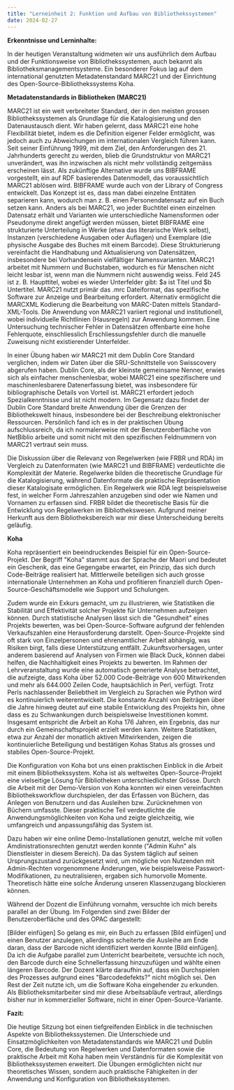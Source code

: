 ```yaml
---
title: "Lerneinheit 2: Funktion und Aufbau von Bibliothekssystemen"
date: 2024-02-27
---
```

**Erkenntnisse und Lerninhalte:** 

In der heutigen Veranstaltung widmeten wir uns ausführlich dem Aufbau und der Funktionsweise von Bibliothekssystemen, auch bekannt als Bibliotheksmanagementsysteme. Ein besonderer Fokus lag auf dem international genutzten Metadatenstandard MARC21 und der Einrichtung des Open-Source-Bibliothekssystems Koha.

**Metadatenstandards in Bibliotheken (MARC21)**

MARC21 ist ein weit verbreiteter Standard, der in den meisten grossen Bibliothekssystemen als Grundlage für die Katalogisierung und den Datenaustausch dient. Wir haben gelernt, dass MARC21 eine hohe Flexibilität bietet, indem es die Definition eigener Felder ermöglicht, was jedoch auch zu Abweichungen im internationalen Vergleich führen kann. Seit seiner Einführung 1999, mit dem Ziel, den Anforderungen des 21. Jahrhunderts gerecht zu werden, blieb die Grundstruktur von MARC21 unverändert, was ihn inzwischen als nicht mehr vollständig zeitgemäss erscheinen lässt. Als zukünftige Alternative wurde uns BIBFRAME vorgestellt, ein auf RDF basierendes Datenmodell, das voraussichtlich MARC21 ablösen wird. BIBFRAME wurde auch von der Library of Congress entwickelt. Das Konzept ist es, dass man dabei einzelne Entitäten separieren kann, wodurch man z. B. einen Personendatensatz auf ein Buch setzen kann. Anders als bei MARC21, wo jeder Buchtitel einen einzelnen Datensatz erhält und Varianten wie unterschiedliche Namensformen oder Pseudonyme direkt angefügt werden müssen, bietet BIBFRAME eine strukturierte Unterteilung in Werke (etwa das literarische Werk selbst), Instanzen (verschiedene Ausgaben oder Auflagen) und Exemplare (die physische Ausgabe des Buches mit einem Barcode). Diese Strukturierung vereinfacht die Handhabung und Aktualisierung von Datensätzen, insbesondere bei Vorhandensein vielfältiger Namensvarianten. MARC21 arbeitet mit Nummern und Buchstaben, wodurch es für Menschen nicht leicht lesbar ist, wenn man die Nummern nicht auswendig weiss. Feld 245 ist z. B. Haupttitel, wobei es wieder Unterfelder gibt: $a ist Titel und $b Untertitel. MARC21 nutzt primär das .mrc Dateiformat, das spezifische Software zur Anzeige und Bearbeitung erfordert. Alternativ ermöglicht die MARCXML Kodierung die Bearbeitung von MARC-Daten mittels Standard-XML-Tools. Die Anwendung von MARC21 variiert regional und institutionell, wobei individuelle Richtlinien (Hausregeln) zur Anwendung kommen. Eine Untersuchung technischer Fehler in Datensätzen offenbarte eine hohe Fehlerquote, einschliesslich Erschliessungsfehler durch die manuelle Zuweisung nicht existierender Unterfelder.

In einer Übung haben wir MARC21 mit dem Dublin Core Standard verglichen, indem wir Daten über die SRU-Schnittstelle von Swisscovery abgerufen haben. Dublin Core, als der kleinste gemeinsame Nenner, erwies sich als einfacher menschenlesbar, wobei MARC21 eine spezifischere und maschinenlesbarere Datenerfassung bietet, was insbesondere für bibliographische Details von Vorteil ist. MARC21 erfordert jedoch Spezialkenntnisse und ist nicht modern. Im Gegensatz dazu findet der Dublin Core Standard breite Anwendung über die Grenzen der Bibliothekswelt hinaus, insbesondere bei der Beschreibung elektronischer Ressourcen. Persönlich fand ich es in der praktischen Übung aufschlussreich, da ich normalerweise mit der Benutzeroberfläche von NetBiblio arbeite und somit nicht mit den spezifischen Feldnummern von MARC21 vertraut sein muss.

Die Diskussion über die Relevanz von Regelwerken (wie FRBR und RDA) im Vergleich zu Datenformaten (wie MARC21 und BIBFRAME) verdeutlichte die Komplexität der Materie. Regelwerke bilden die theoretische Grundlage für die Katalogisierung, während Datenformate die praktische Repräsentation dieser Katalogisate ermöglichen. Ein Regelwerk wie RDA legt beispielsweise fest, in welcher Form Jahreszahlen anzugeben sind oder wie Namen und Vornamen zu erfassen sind. FRBR bildet die theoretische Basis für die Entwicklung von Regelwerken im Bibliothekswesen. Aufgrund meiner Herkunft aus dem Bibliotheksbereich war mir diese Unterscheidung bereits geläufig.

**Koha**

Koha repräsentiert ein beeindruckendes Beispiel für ein Open-Source-Projekt. Der Begriff "Koha" stammt aus der Sprache der Maori und bedeutet ein Geschenk, das eine Gegengabe erwartet, ein Prinzip, das sich durch Code-Beiträge realisiert hat. Mittlerweile beteiligen sich auch grosse internationale Unternehmen an Koha und profitieren finanziell durch Open-Source-Geschäftsmodelle wie Support und Schulungen.

Zudem wurde ein Exkurs gemacht, um zu illustrieren, wie Statistiken die Stabilität und Effektivität solcher Projekte für Unternehmen aufzeigen können. Durch statistische Analysen lässt sich die "Gesundheit" eines Projekts bewerten, was bei Open-Source-Software aufgrund der fehlenden Verkaufszahlen eine Herausforderung darstellt. Open-Source-Projekte sind oft stark von Einzelpersonen und ehrenamtlicher Arbeit abhängig, was Risiken birgt, falls diese Unterstützung entfällt. Zukunftsvorhersagen, unter anderem basierend auf Analysen von Firmen wie Black Duck, können dabei helfen, die Nachhaltigkeit eines Projekts zu bewerten. Im Rahmen der Lehrveranstaltung wurde eine automatisch generierte Analyse betrachtet, die aufzeigte, dass Koha über 52.000 Code-Beiträge von 600 Mitwirkenden und mehr als 644.000 Zeilen Code, hauptsächlich in Perl, verfügt. Trotz Perls nachlassender Beliebtheit im Vergleich zu Sprachen wie Python wird es kontinuierlich weiterentwickelt. Die konstante Anzahl von Beiträgen über die Jahre hinweg deutet auf eine stabile Entwicklung des Projekts hin, ohne dass es zu Schwankungen durch beispielsweise Investitionen kommt. Insgesamt entspricht die Arbeit an Koha 176 Jahren, ein Ergebnis, das nur durch ein Gemeinschaftsprojekt erzielt werden kann. Weitere Statistiken, etwa zur Anzahl der monatlich aktiven Mitwirkenden, zeigen die kontinuierliche Beteiligung und bestätigen Kohas Status als grosses und stabiles Open-Source-Projekt.

Die Konfiguration von Koha bot uns einen praktischen Einblick in die Arbeit mit einem Bibliothekssystem. Koha ist als weltweites Open-Source-Projekt eine vielseitige Lösung für Bibliotheken unterschiedlichster Grösse. Durch die Arbeit mit der Demo-Version von Koha konnten wir einen vereinfachten Bibliotheksworkflow durchspielen, der das Erfassen von Büchern, das Anlegen von Benutzern und das Ausleihen bzw. Zurücknehmen von Büchern umfasste. Dieser praktische Teil verdeutlichte die Anwendungsmöglichkeiten von Koha und zeigte gleichzeitig, wie umfangreich und anpassungsfähig das System ist.

Dazu haben wir eine online Demo-Installationen genutzt, welche mit vollen Amdinistrationsrechten genutzt werden konnte ("Admin Kuhn" als Dienstleister in diesem Bereich). Da das System täglich auf seinen Ursprungszustand zurückgesetzt wird, um mögliche von Nutzenden mit Admin-Rechten vorgenommene Änderungen, wie beispielsweise Passwort-Modifikationen, zu neutralisieren, ergaben sich humorvolle Momente. Theoretisch hätte eine solche Änderung unseren Klassenzugang blockieren können.

Während der Dozent die Einführung vornahm, versuchte ich mich bereits parallel an der Übung. Im Folgenden sind zwei Bilder der Benutzeroberfläche und des OPAC dargestellt:

[Bilder einfügen]
So gelang es mir, ein Buch zu erfassen [Bild einfügen] und einen Benutzer anzulegen, allerdings scheiterte die Ausleihe am Ende daran, dass der Barcode nicht identifiziert werden konnte [Bild einfügen]. Da ich die Aufgabe parallel zum Unterricht bearbeitete, versuchte ich noch, den Barcode durch eine Schnellerfassung hinzuzufügen und wählte einen längeren Barcode. Der Dozent klärte daraufhin auf, dass ein Durchspielen des Prozesses aufgrund eines "Barcodedefekts?" nicht möglich sei. Den Rest der Zeit nutzte ich, um die Software Koha eingehender zu erkunden. Als Bibliotheksmitarbeiter sind mir diese Arbeitsabläufe vertraut, allerdings bisher nur in kommerzieller Software, nicht in einer Open-Source-Variante.
 

**Fazit:** 

Die heutige Sitzung bot einen tiefgreifenden Einblick in die technischen Aspekte von Bibliothekssystemen. Die Unterschiede und Einsatzmöglichkeiten von Metadatenstandards wie MARC21 und Dublin Core, die Bedeutung von Regelwerken und Datenformaten sowie die praktische Arbeit mit Koha haben mein Verständnis für die Komplexität von Bibliothekssystemen erweitert. Die Übungen ermöglichten nicht nur theoretisches Wissen, sondern auch praktische Fähigkeiten in der Anwendung und Konfiguration von Bibliothekssystemen.

